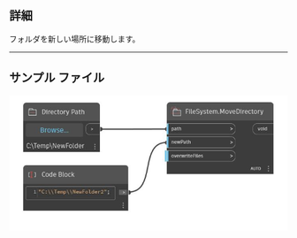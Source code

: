 ## 詳細
フォルダを新しい場所に移動します。
___
## サンプル ファイル

![MoveDirectory](./DSCore.IO.FileSystem.MoveDirectory_img.jpg)

